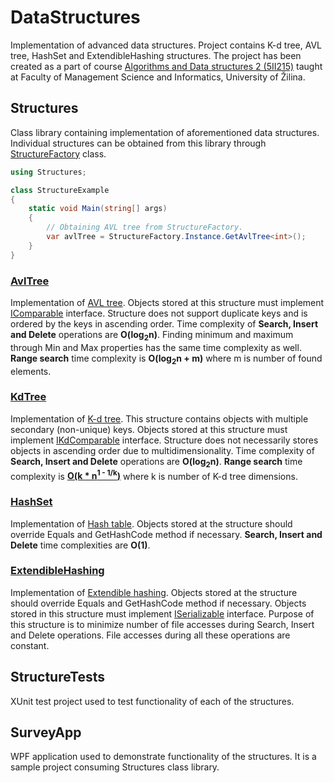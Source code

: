# DataStructures

Implementation of advanced data structures. Project contains K-d tree, AVL tree, HashSet and ExtendibleHashing structures. The project has been created as a part of course [Algorithms and Data structures 2 (5II215)](https://vzdelavanie.uniza.sk/vzdelavanie/planinfo.php?kod=275016&lng=en) taught at Faculty of Management Science and Informatics, University of Žilina. 

## Structures

Class library containing implementation of aforementioned data structures. Individual structures can be obtained from this library through [StructureFactory](./Structures/StructureFactory.cs) class.

```C#
using Structures;

class StructureExample
{
    static void Main(string[] args)
    {
        // Obtaining AVL tree from StructureFactory.
        var avlTree = StructureFactory.Instance.GetAvlTree<int>();
    }
}
```
    
### [AvlTree](./Structures/Tree/AvlTree.cs)
Implementation of [AVL tree](https://en.wikipedia.org/wiki/AVL_tree). Objects stored at this structure must implement [IComparable](https://docs.microsoft.com/en-us/dotnet/api/system.icomparable?view=net-5.0) interface. Structure does not support duplicate keys and is ordered by the keys in ascending order. Time complexity of **Search, Insert and Delete** operations are **O(log<sub>2</sub>n)**. Finding minimum and maximum through Min and Max properties has the same time complexity as well. **Range search** time complexity is **O(log<sub>2</sub>n + m)** where m is number of found elements.

### [KdTree](./Structures/Tree/KdTree.cs)

Implementation of [K-d tree](https://en.wikipedia.org/wiki/K-d_tree). This structure contains objects with multiple secondary (non-unique) keys. Objects stored at this structure must implement [IKdComparable](./Structures/Interface/IKdComparable.cs) interface. Structure does not necessarily stores objects in ascending order due to multidimensionality. Time complexity of **Search, Insert and Delete** operations are **O(log<sub>2</sub>n)**. **Range search** time complexity is **[O(k * n<sup>1 - 1/k</sup>)](https://link.springer.com/article/10.1007/BF00263763)** where k is number of K-d tree dimensions.

### [HashSet](./Structures/Hashing/HashSet.cs)

Implementation of [Hash table](https://en.wikipedia.org/wiki/Hash_table). Objects stored at the structure should override Equals and GetHashCode method if necessary. **Search, Insert and Delete** time complexities are **O(1)**.

### [ExtendibleHashing](./Structures/Hashing/ExtendibleHashing.cs)

Implementation of [Extendible hashing](https://en.wikipedia.org/wiki/Extendible_hashing). Objects stored at the structure should override Equals and GetHashCode method if necessary. Objects stored in this structure must implement [ISerializable](./Structures/Interface/ISerializable.cs) interface. Purpose of this structure is to minimize number of file accesses during Search, Insert and Delete operations. File accesses during all these operations are constant.
    
## StructureTests

XUnit test project used to test functionality of each of the structures.

## SurveyApp

WPF application used to demonstrate functionality of the structures. It is a sample project consuming Structures class library.

